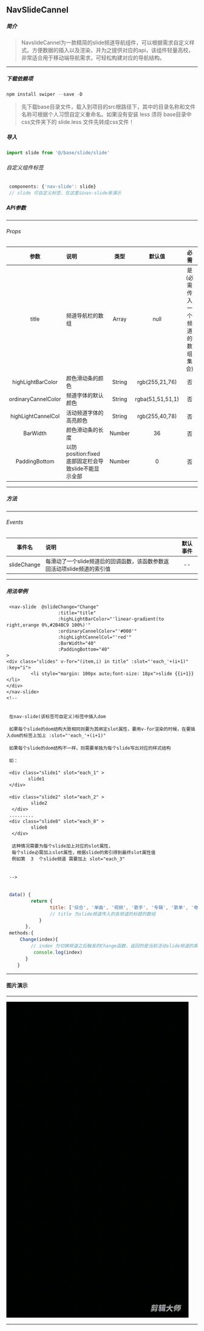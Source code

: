 ## NavSlideCannel

##### 简介

> NavslideCannel为一款精简的slide频道导航组件，可以根据需求自定义样式。方便数据的插入以及渲染，并为之提供对应的api，该组件轻量高校，非常适合用于移动端导航需求，可轻松构建对应的导航结构。

***

##### 下载依赖项

```javascript
npm install swiper --save -D
```
>   先下载base目录文件，载入到项目的src根路径下，其中的目录名称和文件名称可根据个人习惯自定义重命名。如果没有安装 less 须将 base目录中css文件夹下的 slide.less 文件先转成css文件！

##### 导入

```javascript
import slide from '@/base/slide/slide'
```
###### 自定义组件标签

```javascript
 components: {'nav-slide': slide}
 // slide 可自定义标签，在这里以nav-slide来演示
```
#####  API参数
***
###### Props
| 参数 | 说明 | 类型 | 默认值 | 必需|
|:--:|:--|:--:|:--:|:--:|
|title| 频道导航栏的数组|Array| null|是(必需传入一个频道的数组集合)|
|highLightBarColor|颜色滑动条的颜色|String|rgb(255,21,76)|否|
|ordinaryCannelColor|频道字体的默认颜色|String|rgba(51,51,51,1)|否|
|highLightCannelCol|活动频道字体的高亮颜色|String|rgb(255,40,78)|否|
|BarWidth|颜色滑动条的长度|Number|36|否|
|PaddingBottom|以防position:fixed底部固定栏会导致slide不能显示全部|Number|0|否|
***
##### 方法
***
###### Events
| 事件名 | 说明 | 默认事件 |
|:--:|:--|:--:|
| slideChange |每滑动了一个slide频道后的回调函数，该函数参数返回活动项slide频道的索引值| -- |
***
##### 用法举例
```vue
 <nav-slide  @slideChange="Change"
                   :title="title"
                   :highLightBarColor="'linear-gradient(to right,orange 0%,#2B4BC9 100%)'"
                   :ordinaryCannelColor="'#000'"
                   :highLightCannelCol="'red'"
                   :BarWidth="40"
                   :PaddingBottom="40"
>
<div class="slides" v-for="(item,i) in title" :slot="'each_'+(i+1)" :key="i">
         <li style="margin: 100px auto;font-size: 18px">slide {{i+1}}</li>
</div>
</nav-slide>
<!-- 


 在nav-slide(该标签可自定义)标签中插入dom
 
 如果每个slide的dom结构大致相同则要为其绑定slot属性，要用v-for渲染的时候，在要插入dom的标签上加上 :slot="'each_'+(i+1)"
 
 如果每个slide的dom结构不一样，则需要单独为每个slide写出对应的样式结构
 
 如：
 
 <div class="slide1" slot="each_1" >
        slide1
 </div>
 
 <div class="slide2" slot="each_2" >
         slide2
  </div>
 .........
 <div class="slide8" slot="each_8" >
         slide8
  </div>
  
  这种情况需要为每个slide加上对应的slot属性，
  每个slide必需加上slot属性，根据slide的索引得到最终slot属性值
  例如第  3  个slide频道 需要加上 slot="each_3"
  
  
 -->
 
```
```javascript
 data() {
         return {
                title: ['综合', '单曲', '视频', '歌手', '专辑', '歌单', '电台', '用户'],
                // title 为slide频道传入的各频道的标题的数组
            }
       },
 methods:{
     Change(index){
         // index 为切换频道之后触发的Change函数，返回的是当前活动slide频道的索引，可在watch中监听其值的变化，来加载对应slide频道的数据
          console.log(index)
       }
    }
```
****
#### 图片演示



***

  ![查看图片](https://github.com/2902854803/DemoResource/blob/master/demoresource/images/JJDS_GIF_20191014_203503.gif)

***
